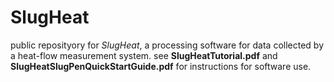# SlugHeat
public reposityory for *SlugHeat*, a processing software for data collected by a heat-flow measurement system. see **SlugHeatTutorial.pdf** and **SlugHeatSlugPenQuickStartGuide.pdf** for instructions for software use.
